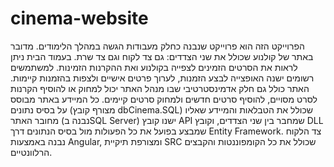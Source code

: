 # cinema-website
הפרוייקט הזה הוא פרוייקט שנבנה כחלק מעבודות הגשה במהלך הלימודים.
מדובר באתר של קולנוע שכולל את שני הצדדים: גם צד לקוח וגם צד שרת. בעמוד הבית ניתן לראות את הסרטים הזמינים לצפייה בקולנוע ואת ההקרנות הזמינות.
למשתמשים רשומים ישנה האופצייה לבצע הזמנות, לערוך פרטים אישיים ולצפות בהזמנות קיימות.
האתר כולל גם חלק אדמינסטרטיבי שבו מנהל האתר יכול למחוק או להוסיף הקרנות לסרט מסויים, להוסיף סרטים חדשים ולמחוק סרטים קיימים.
כל המיידע באתר מבוסס על בסיס נתונים (מצורף קובץ dbCinema.SQL) שכולל את הטבלאות והמיידע שאליו מחובר האתר (נבנה בSQL Server)
ישנו קובץ API שמחבר בין שני הצדדים, וקובץ DLL שמבצע בפועל את כל הפעולות מול בסיס הנתונים דרך Entity Framework.
צד הלקוח נבנה באמצעות Angular, ומצורפת תיקיית SRC שכולל את כל הקומפוננטות והקבצים הרלוונטיים.
